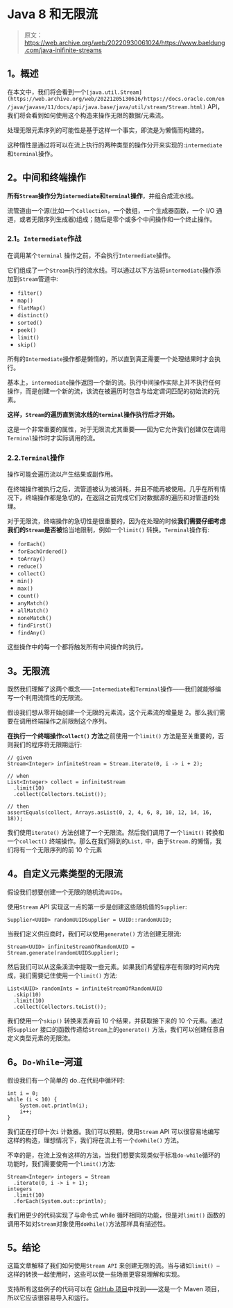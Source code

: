 # Java 8 和无限流

> 原文：<https://web.archive.org/web/20220930061024/https://www.baeldung.com/java-inifinite-streams>

## 1。概述

在本文中，我们将会看到一个`[java.util.Stream](https://web.archive.org/web/20221205130616/https://docs.oracle.com/en/java/javase/11/docs/api/java.base/java/util/stream/Stream.html)` API，我们将会看到如何使用这个构造来操作无限的数据/元素流。

处理无限元素序列的可能性是基于这样一个事实，即流是为懒惰而构建的。

这种惰性是通过将可以在流上执行的两种类型的操作分开来实现的:`intermediate`和`terminal`操作。

## 2。中间和终端操作

**所有`Stream`操作分为`intermediate`和`terminal`操作**，并组合成流水线。

流管道由一个源(比如一个`Collection`，一个数组，一个生成器函数，一个 I/O 通道，或者无限序列生成器)组成；随后是零个或多个中间操作和一个终止操作。

### 2.1。`Intermediate`作战

在调用某个`terminal` 操作之前，不会执行`Intermediate`操作。

它们组成了一个`Stream`执行的流水线。可以通过以下方法将`intermediate`操作添加到`Stream`管道中:

*   `filter()`
*   `map()`
*   `flatMap()`
*   `distinct()`
*   `sorted()`
*   `peek()`
*   `limit()`
*   `skip()`

所有的`Intermediate`操作都是懒惰的，所以直到真正需要一个处理结果时才会执行。

基本上，`intermediate`操作返回一个新的流。执行中间操作实际上并不执行任何操作，而是创建一个新的流，该流在被遍历时包含与给定谓词匹配的初始流的元素。

**这样，`Stream`的遍历直到流水线的`terminal`操作执行后才开始。**

这是一个非常重要的属性，对于无限流尤其重要——因为它允许我们创建仅在调用`Terminal`操作时才实际调用的流。

### 2.2.`Terminal`操作

操作可能会遍历流以产生结果或副作用。

在终端操作被执行之后，流管道被认为被消耗，并且不能再被使用。几乎在所有情况下，终端操作都是急切的，在返回之前完成它们对数据源的遍历和对管道的处理。

对于无限流，终端操作的急切性是很重要的，因为在处理的时候**我们需要仔细考虑我们的`Stream`是否被**恰当地限制，例如一个`limit()` 转换。`Terminal`操作有:

*   `forEach()`
*   `forEachOrdered()`
*   `toArray()`
*   `reduce()`
*   `collect()`
*   `min()`
*   `max()`
*   `count()`
*   `anyMatch()`
*   `allMatch()`
*   `noneMatch()`
*   `findFirst()`
*   `findAny()`

这些操作中的每一个都将触发所有中间操作的执行。

## 3。无限流

既然我们理解了这两个概念——`Intermediate`和`Terminal`操作——我们就能够编写一个利用流惰性的无限流。

假设我们想从零开始创建一个无限的元素流，这个元素流的增量是 2。那么我们需要在调用终端操作之前限制这个序列。

**在执行一个终端操作`collect()` 方法**之前使用一个`limit()` 方法是至关重要的，否则我们的程序将无限期运行:

```
// given
Stream<Integer> infiniteStream = Stream.iterate(0, i -> i + 2);

// when
List<Integer> collect = infiniteStream
  .limit(10)
  .collect(Collectors.toList());

// then
assertEquals(collect, Arrays.asList(0, 2, 4, 6, 8, 10, 12, 14, 16, 18));
```

我们使用`iterate()` 方法创建了一个无限流。然后我们调用了一个`limit()` 转换和一个`collect()` 终端操作。那么在我们得到的`List,` 中，由于`Stream.`的懒惰，我们将有一个无限序列的前 10 个元素

## 4。自定义元素类型的无限流

假设我们想要创建一个无限的随机流`UUIDs`。

使用`Stream` API 实现这一点的第一步是创建这些随机值的`Supplier`:

```
Supplier<UUID> randomUUIDSupplier = UUID::randomUUID;
```

当我们定义供应商时，我们可以使用`generate()` 方法创建无限流:

```
Stream<UUID> infiniteStreamOfRandomUUID = Stream.generate(randomUUIDSupplier);
```

然后我们可以从这条溪流中提取一些元素。如果我们希望程序在有限的时间内完成，我们需要记住使用一个`limit()` 方法:

```
List<UUID> randomInts = infiniteStreamOfRandomUUID
  .skip(10)
  .limit(10)
  .collect(Collectors.toList());
```

我们使用一个`skip()` 转换来丢弃前 10 个结果，并获取接下来的 10 个元素。通过将`Supplier` 接口的函数传递给`Stream`上的`generate()` 方法，我们可以创建任意自定义类型元素的无限流。

## 6。`Do-While`–河道

假设我们有一个简单的 do..在代码中循环时:

```
int i = 0;
while (i < 10) {
    System.out.println(i);
    i++;
}
```

我们正在打印十次`i` 计数器。我们可以预期，使用`Stream` API 可以很容易地编写这样的构造，理想情况下，我们将在流上有一个`doWhile()` 方法。

不幸的是，在流上没有这样的方法，当我们想要实现类似于标准`do-while`循环的功能时，我们需要使用一个`limit()`方法:

```
Stream<Integer> integers = Stream
  .iterate(0, i -> i + 1);
integers
  .limit(10)
  .forEach(System.out::println);
```

我们用更少的代码实现了与命令式 while 循环相同的功能，但是对`limit()` 函数的调用不如对`Stream`对象使用`doWhile()`方法那样具有描述性。

## 5。结论

这篇文章解释了我们如何使用`Stream API` 来创建无限的流。当与诸如`limit() –` 这样的转换一起使用时，这些可以使一些场景更容易理解和实现。

支持所有这些例子的代码可以在 [GitHub 项目](https://web.archive.org/web/20221205130616/https://github.com/eugenp/tutorials/tree/master/core-java-modules/core-java-streams)中找到——这是一个 Maven 项目，所以它应该很容易导入和运行。